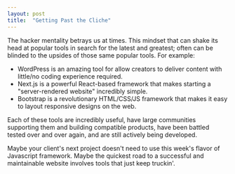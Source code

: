 ```yaml
---
layout: post
title:  "Getting Past the Cliche"
---
```


The hacker mentality betrays us at times. This mindset that can shake its head at popular tools in search for the latest and greatest; often can be blinded to the upsides of those same popular tools. For example:

* WordPress is an amazing tool for allow creators to deliver content with little/no coding experience required.
* Next.js is a powerful React-based framework that makes starting a "server-rendered website" incredibly simple.
* Bootstrap is a revolutionary HTML/CSS/JS framework that makes it easy to layout responsive designs on the web.

Each of these tools are incredibly useful, have large communities supporting them and building compatible products, have been battled tested over and over again, and are still actively being developed. 

Maybe your client's next project doesn't need to use this week's flavor of Javascript framework. Maybe the quickest road to a successful and maintainable website involves tools that just keep truckin'.  
